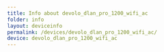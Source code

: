 ```yaml
---
title: Info about devolo_dlan_pro_1200_wifi_ac
folder: info
layout: deviceinfo
permalink: /devices/devolo_dlan_pro_1200_wifi_ac/
device: devolo_dlan_pro_1200_wifi_ac
---
```


